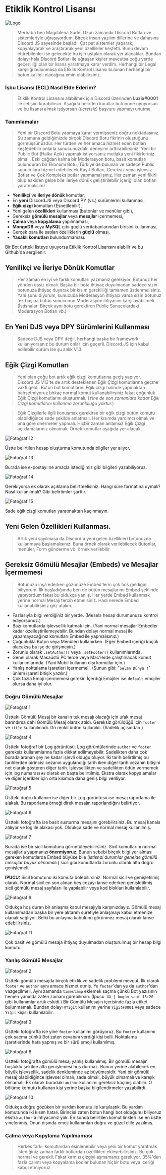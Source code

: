 # Etiklik Kontrol Lisansı

![Logo](https://cdn.discordapp.com/attachments/814960684705513482/973973135122661406/ART.png)

> Merhaba ben Magdalena Sude. Uzun zamandır Discord Botları ve sistemleriyle uğraşıyordum. Birçok insan yazılım dillerine ve dahasına Discord.JS sayesinde başladı. Çat pat sistemler yaparak, kopyalayarak ve araştırarak yeni özelllikler keşfetti. Bunu devam ettirebilenler ise gelecekte bu işin ustaları olarak yer alacaklar. Bundan dolayı hala Discord Botları ile uğraşan kişiler mevcutsa çoğu yerde geçerliliği olan bir lisans yaratmaya karar verdim. Herhangi bir Legal karşılığı bulunmasa da Etiklik Kontrol Lisansı bulunan herhangi bir botun kaliteli olacağına emin olabilirsiniz.

### İşbu Lisansı (ECL) Nasıl Elde Ederim?
> Etiklik Kontrol Lisansını alabilmek için Discord üzerinden **Luzia#0001** ile iletişim kurabilirsin. Aşağıda belirtlen kurallar bütününe uyuyorsan ve bu lisansı almak istiyorsan (*ücretsiz*) başvuru yapmayı unutma.

### Tanımlamalar
> Yeni bir Discord Botu yapmaya karar vermişseniz doğru noktadasınız. Şu zamana geldiğimizde birçok Discord Botu fikrinin oluştuğunu görmüşsünüzdür. Her türden ve her amaca hizmet eden botları keşfedebilir onlarla sunucunuzdaki deneyimi arttırabilirsiniz. Yeni bir Public Bot (Halka Açık) yapmak istiyorsanız mutlaka yeni fikirleriniz olmalı. Eski çağdan kalma bir Moderasyon botu, basit komutları bulunduran bir Ekonomi Botu, Türkiye'de bulunan ve sadece Public sunuculara hizmet edebilecek Kayıt Botları, Gereksiz veya işlevsiz Botlar ve Çok Kompleks botlar yapmamalısınız. Her zaman yeni fikirli olup eskiden gelse bile ileriye dönük geliştirilebilir içeriği olan botları yaratmalısınız.

 - **Yenilikçi** ve **ileriye dönük** komutlar,
 - En **yeni** Discord.JS veya Discord.PY (vs.) sürümlerini kullanması,
 - **Eğik çizgi** komutları (Esnetilebilir),
 - Yeni gelen **özellikleri** kullanması (butonlar ve menüler gibi),
 -  Gereksiz **gömülü mesajlar** veya **mesajlar** içermemesi,
 - **Çalma** veya **kopyalama** yapılmaması,
 - **MongoDB** veya **MySQL** gibi güçlü veritabanlarından birisini kullanması,
 - Gerçek para ile satılan özelliklerin **güçlü** olması,
 - **Yasaklı komutları** bulundurmaması.

Bir Bot üstteki listeye uyuyorsa Etiklik Kontrol Lisansını alabilir ve bu Github'da sergilenir.

## Yenilikçi ve İleriye Dönük Komutlar
> Her zaman en iyi ve farklı komutları yazmanız gerekiyor. Botunuz her yönden eşsiz olmalı. Başka bir bota ihtiyaç duyulmadan sadece sizin botunuza ihtiyaç duyarak bir kısım gerekliliği tamamen üstlenmelisiniz. Yani şunu diyorum, sunucuda Moderasyon ihtiyacı varsa sizin botunuz tek başına bütün sunucunun Moderasyon ihtiyacını karşılayabilmeli. (İstisnalar: Birçok aynı botu gerektiren Public Sunuculardaki Moderasyon Botları vb.)

## En Yeni DJS veya DPY Sürümlerini Kullanması
> Sadece DJS veya DPY değil, herhangi başka bir framework kullanıyorsanız bu durum onlar için geçerli. Discord.JS için kabul edilebilir sürüm ise şu anlık V13.

## Eğik Çizgi Komutları
> Yeni olan çoğu bot artık eğik çizgi komutlarına geçiş yapıyor. Discord.JS V13'te de artık desteklenen Eğik Çizgi komutlarına geçme vakti geldi. Bütün bot komutlarını Eğik çizgi halinde yapmaktan bahsetmiyoruz birkaç normal komut kullanabilirsiniz fakat çoğunluk Eğik Çizgi komutlarını oluşturmalı. (*Yine de son zamanlara kadar Eğik Çizgi komutlarını kullanma zorunluluğu yoktur.*)

> Eğik Çizgilerle ilgili konuşmak gerekirse bir eğik çizgi bütün komutu olabildiğince sade şekilde anlatmalı. Her kısımda yardımcı olmalı ve ona göre önermeler yapmalı. Hiçbir zaman anlamsız Eğik Çizgi açıklamalarınız olmamalı. Örnek komutlar aşağıda yer alacak.

![Fotoğraf 12](https://kayra.pls-fuck.me/3XLQS7F.png)

Üstte belirtilen hesap oluşturma komutunda bilgiler yer alıyor.

![Fotoğraf 13](https://kayra.pls-fuck.me/xQbW3iF.png)

Burada ise e-postayı ne amaçla istediğimiz gibi bilgileri yazabiliyoruz.

![Fotoğraf 14](https://kayra.pls-fuck.me/7eubL8W.png)

Gerekiyorsa ek olarak açıklama belirtmelisiniz. Hangi süre formatına uymalı? Nasıl kullanılmalı? Gibi belirtimler şarttır.

![Fotoğraf 15](https://kayra.pls-fuck.me/8BvpjnW.png)

Sade eğik çizgi komutları yaratmaktan kaçınmayın.

## Yeni Gelen Özellikleri Kullanması.
> Artık yeni sayılmasa da Discord'a yeni gelen özellikleri botunuzda kullanmaya başlamalısınız. Buna örnek olarak verilebilecek Butonlar, menüler, Form gönderme vb. örnek verilebilir

## Gereksiz Gömülü Mesajlar (Embeds) ve Mesajlar İçermemesi
> Botunuzu inşa ederken gözünüze Embed'lerin çok hoş geldiğini biliyorum. İlk başladığımda ben de bütün mesajlarımı Embed şeklinde yapıyordum fakat bu oldukça yanlış. Her yerde Embed kullanmak yerine normal Mesajı tercih etmelisiniz. Hadi nerede Embed kullanabilirsiniz göz atalım.

- Fazlasıyla bilgi verdiğiniz bir yerde. (Mesela hesap durumunuzu kontrol ediyorsunuz.)
- Bazı komutlarda işlevsellik katmak için. (Yani normal mesajlar Embedler kadar özelleştirilemeyebilir. Bundan dolayı normal mesaj ile yapamayacağınız komutları Embed ile yapmalısınız.)
- Çoğunlukla Buton veya Menüleri kullanırken. (Eğer Embed içeriği küçük olacaksa bu işe de girişmeyin.)
- Zorunlu olarak `.setAuthor()` veya `.setFooter()` kullanımlarında.
- Genel olarak Masaüstü PC'lerde veya Mac'lerde çalıştırılacak komut kullanımlarında. (Yani Mobil kullanım dışı komutlar için.)
- Yanlış noktalama işaretleri içermemeli. (Şunun gibi: "`Selam Dünya !`" ünlem işareti bitişik yazılır.)
- Çok fazla Emoji içermemesi gerekir. İçerdiği Emojiler ise `default` emojiler olursa daha iyi olur.

### Doğru Gömülü Mesajlar

![Fotoğraf 1](https://cdn.discordapp.com/attachments/814960684705513482/973969869718568990/Ekran_Resmi_2022-05-11_17.28.10.png)

Üstteki Gömülü Mesaj bir kanalın tek mesajı olacağı için ufak mesaj barındırsa dahi Gömülü Mesaj olarak atıldı. Gereksiz görüldüğü için `footer` ve `title` kullanılmadı. Gri renkli buton kullanıldı. (Sadelik açısından.)

![Fotoğraf 4](https://kayra.pls-fuck.me/65DcvSN.png)

Üstteki fotoğraf bir Log görüntüsü. Log görüntülerinde `author` ve `footer` gereksiz kullanımlarına fazla dikkat edilmeyebilir. Sadelikten daha çok burada aranan şey ne kadar işlevli olduğu oluyor. İki tarih belirtilmiş bu tarihlerden birincisi cezanın uygulandığı tarih iken diğer tarih cezanın bitişini net olarak gösteren diğer tarih. İşlevsellikten ve sadelikten ödün vermemek için log numarası `#8` olarak en başta belirtilmiş. Ekstra olarak kopyalamalar ve diğer içerikler için orta kısımda daha geniş bilgi veriliyor.

![Fotoğraf 5](https://kayra.pls-fuck.me/8dmjRhz.png)

Üstteki doğru kullanım ise diğer bir Log görüntüsü ise mesaj raporlama ile alakalı. Bu raporlama örneği direk mesajın raporlandığını belirtiyor.

![Fotoğraf 6](https://kayra.pls-fuck.me/3Q5VeTf.png)

Üstteki fotoğrafta ise basit susturma mesajını görebilirsiniz. Bu mesaj kanala atılıyor ve log ile alakası yok. Oldukça sade ve normal mesaj kullanılmış.

![Fotoğraf 7](https://kayra.pls-fuck.me/6rSDTz8.png)

Burada ise bir sicil komutunu görüntüleyebilirsiniz. Sicil komutlarını normal mesajlarla yapmanızı **önermiyoruz**. Bunun sebebi birçok bilgi yer alması gereken komutlarda Embed büyüse bile (*istisnai durumlar genelde gömülü mesajlar büyük olmamalı.*) sicil gibi komutlarda zorunlu olarak alta doğru genişlemeli. 

**İPUCU:** Sicil komutunu iki komuta bölebilirsiniz. Normal sicil ve genişletilmiş olarak. Normal sicil en son alınan beş cezayı lanse ederken genişletilmiş sicil gömülü mesaj sayfaları ile yapılabilir veya kod blokları kullanılabilir.

![Fotoğraf 9](https://kayra.pls-fuck.me/3A21VZb.png)

Oldukça hoş duran bir anlaşma kabul mesajıyla karşınızdayız. Gömülü mesaj kullanılmadan başka bir yere aktarım suretiyle anlaşmayı kabul etmenize olanak sağlıyor. Belki bu anlaşma kabulünü görünmez mesaj olarak lanse edebilirsiniz.

![Fotoğraf 11](https://kayra.pls-fuck.me/SMpCg2Z.png)

Çok basit ve gömülü mesaja ihtiyaç duyulmadan oluşturulmuş bir hesap bilgi komutu.

### Yanlış Gömülü Mesajlar

![Fotoğraf 2](https://cdn.discordapp.com/attachments/814960684705513482/973970497761050664/Ekran_Resmi_2022-05-11_17.30.43.png)

Üstteki gömülü mesajda birçok etiklik ve sadelik problemi mevcut. İlk olarak `footer` ve `author` aynı amaca hizmet etmiş. Ya `footer`'dan ya da `author`'dan vazgeçilmeli. Aynı zamanda `timestamp` eklemek saçma çünkü Bot yazısının hemen yanında zaten zamanı görebilirsin. (İpucu: `XX | bugün saat 15:20` gibi kullanımlar artık eskidi.) Bir Gömülü Mesajın içerisinde fazla etiket bulunmamalı. Bundan dolayı  `@Yiğit` kullanımı yerine `Yiğit#0001` veya sadece `Yiğit` kişisi kullanılabilir.

![Fotoğraf 3](https://cdn.discordapp.com/attachments/902302627767918602/973891836861112320/IMG_1354.png)

Üstteki fotoğrafta ise yine `footer` kullanımı görüyoruz. Bu `footer` kullanımı çok saçma çünkü Bot zaten cevabını verdiği kişi belli. Noktalama işaretlerinde hata yapmış ve bir sürü emoji kullanılmış.

![Fotoğraf 8](https://kayra.pls-fuck.me/9pwY4VH.png)

Üstteki fotoğrafta gömülü mesaj yanlış kullanılmış. Bir gömülü mesajın boşluklu şekilde alta genişlemesi hoş durmaz. Bunun yerine alabilecek en büyük işlevsellik, sadelik denkleminde az büyümesidir. Yani bir gömülü mesaj olabildiğince işlevsel olmalı, sade olmalı, büyük olmamalı ve karışık olmamalı. Ek olarak buradaki `author` kullanımı gereksiz kaçmış olabilir. O bölüme komutu kullanan kişi yerine başka bilgilendirmeler yazabilirdi.

![Fotoğraf 10](https://kayra.pls-fuck.me/3cVG1QC.png)

Oldukça doğru gözüken bir yardım komutu ile karşılaştık. Bu yardım komutunda iki kısım hatalı. Birincisi zaten botun hangi bot olduğunu biliyoruz ekstra `author`'a ihtiyacımız yok. En sonda belirtilen komut linkleri ise en üstte yinelenmiş. Onun dışında emoji kullanımları doğru ve güzel dille yazılmış.

### Çalma veya Kopylama Yapılmaması
> Herkes farklı komutlardan esinlenebilir veya yeni bir komut yaratmak istediğiniz zaman farklı botlardan özellikleri ekleyebilirsiniz. Bu çok normal ve gerekli. Fakat kırmızı çizgiyi aşmamanız gerekiyor. 35%'den fazla çalıntı veya kopyalama kodlar bulunan hiçbir botu veya içeriği kabul etmiyoruz. 


